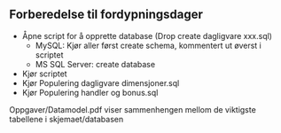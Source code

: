 ## Forberedelse til fordypningsdager ##


- Åpne script for å opprette database (Drop create dagligvare xxx.sql)
    - MySQL: Kjør aller først create schema, kommentert ut øverst i scriptet
    - MS SQL Server: create database
- Kjør scriptet
- Kjør Populering dagligvare dimensjoner.sql
- Kjør Populering handler og bonus.sql

Oppgaver/Datamodel.pdf viser sammenhengen mellom de viktigste tabellene i skjemaet/databasen
